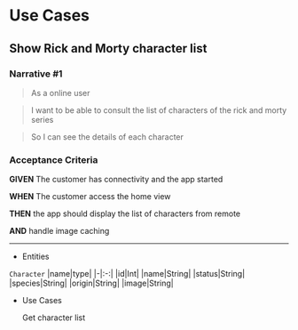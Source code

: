 # Use Cases

## Show Rick and Morty character list

### Narrative #1 
>As a online user 

>I want to be able to consult the list of characters of the rick and morty series

>So I can see the details of each character


### Acceptance Criteria

**GIVEN** The customer has connectivity and the app started

**WHEN** The customer access the home view

**THEN** the app should display the list of characters from remote

**AND** handle image caching

___________

* Entities

`Character`
|name|type|
|-|:-:|
|id|Int|
|name|String|
|status|String|
|species|String|
|origin|String|
|image|String|

* Use Cases

  Get character list
      

    
